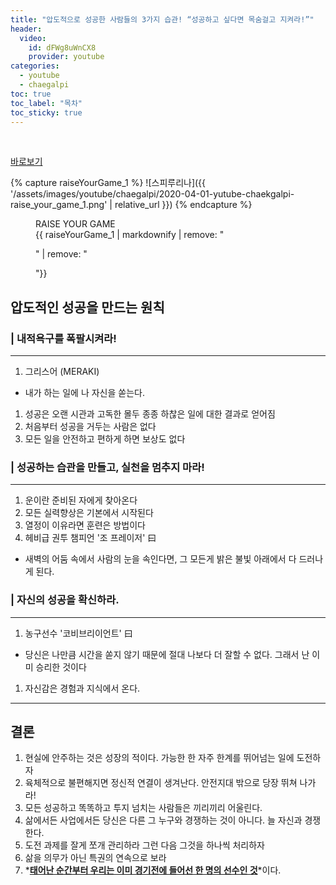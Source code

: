 ```yaml
---
title: "압도적으로 성공한 사람들의 3가지 습관! “성공하고 싶다면 목숨걸고 지켜라!”"
header:
  video:
    id: dFWg8uWnCX8
    provider: youtube
categories:
  - youtube
  - chaegalpi
toc: true
toc_label: "목차"
toc_sticky: true
---
```


<br>

[바로보기](https://www.youtube.com/watch?v=dFWg8uWnCX8)


{% capture raiseYourGame_1 %}
![스피루리나]({{ '/assets/images/youtube/chaegalpi/2020-04-01-yutube-chaekgalpi-raise_your_game_1.png' | relative_url }})
{% endcapture %}

<figure>
  <figcaption>RAISE YOUR GAME</figcaption>
  {{ raiseYourGame_1 | markdownify | remove: "<p>" | remove: "</p>"}}
</figure>


## 압도적인 성공을 만드는 원칙

### | 내적욕구를 폭팔시켜라!
---
1. 그리스어 (MERAKI)
- 내가 하는 일에 나 자신을 쏟는다.
1. 성공은 오랜 시관과 고독한 몰두 종종 하찮은 일에 대한 결과로 얻어짐
1. 처음부터 성공을 거두는 사람은 없다
1. 모든 일을 안전하고 편하게 하면 보상도 없다


### | 성공하는 습관을 만들고, 실천을 멈추지 마라!
---
1. 운이란 준비된 자에게 찾아온다
1. 모든 실력향상은 기본에서 시작된다
1. 열정이 이유라면 훈련은 방법이다
1. 헤비급 권투 챔피언 '조 프레이저' 曰
- 새벽의 어둠 속에서 사람의 눈을 속인다면, 그 모든게 밝은 불빛 아래에서 다 드러나게 된다.


### | 자신의 성공을 확신하라.
---
1. 농구선수 '코비브리이언트' 曰
- 당신은 나만큼 시간을 쏟지 않기 때문에 절대 나보다 더 잘할 수 없다. 그래서 난 이미 승리한 것이다
1. 자신감은 경험과 지식에서 온다.

---
## 결론
1. 현실에 안주하는 것은 성장의 적이다.  가능한 한 자주 한계를 뛰어넘는 일에 도전하자
1. 육체적으로 불편해지면 정신적 연결이 생겨난다. 안전지대 밖으로 당장 뛰쳐 나가라!
1. 모든 성공하고 똑똑하고 투지 넘치는 사람들은 끼리끼리 어울린다.
1. 삶에서든 사업에서든 당신은 다른 그 누구와 경쟁하는 것이 아니다. 늘 자신과 경쟁한다.
1. 도전 과제를 잘게 쪼개 관리하라 그런 다음 그것을 하나씩 처리하자
1. 삶을 의무가 아닌 특권의 연속으로 보라
1. *__<u>태어난 순간부터 우리는 이미 경기전에 들어선 한 명의 선수인 것</u>__*이다.